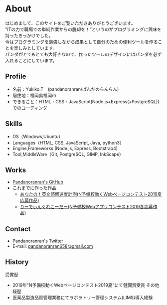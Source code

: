 # About
はじめまして、このサイトをご覧いただきありがとうございます。  
”ITの力で職場での単純作業からの脱却を！”というのがプログラミングに興味を持ったきっかけでした。  
今はプログラミングを勉強しながら成果として自分のための便利ツールを作ることを楽しみとしています。  
パンダがとてもとても大好きなので、作ったツールのデザインにはパンダを必ず入れることにしています。  
## Profile
- 名前：Yukiko.T　(pandanoranran/ぱんだのらんらん)
- 居住地：福岡県福岡市
- できること：HTML・CSS・JavaScript(Node.js+Express(+PostgreSQL))でのコーディング
## Skills
- OS（Windows,Ubuntu）
- Languages（HTML, CSS, JavaScript, Java, python3）
- Engine,Frameworks (Node.js, Express, Bootstrap4)
- Tool,MiddleWare（Git, PostgreSQL, GIMP, InkScape）
## Works
- [Pandanoranran's GitHub](https://github.com/pandanoranran)
- これまでに作った作品
  - [あなたの！英文読解速度計測(N予備校動くWebページコンテスト2019夏応募作品)](https://pandanoranran.github.io/measurement/)
  - [りーでぃんぐれこーだー(N予備校Webアプリコンテスト2019冬応募作品)](https://tranquil-beach-48884.herokuapp.com/)
## Contact
- [Pandanoranran's Twitter](https://twitter.com/pandanoranran)
- E-mail: pandanoranran658@gmail.com
## History
受賞歴  
- 2019年"N予備校動くWebページコンテスト2019夏"にて健闘賞受賞
その他経歴  
- 医薬品製造品質管理業務にてラボラトリー管理システム(LIMS)導入経験



